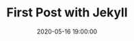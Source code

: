 ---
title:  "First Post with Jekyll"
date:   2020-05-16 19:00:00
categories: category1 subcategory1
permalink: /:categories/:title
---
